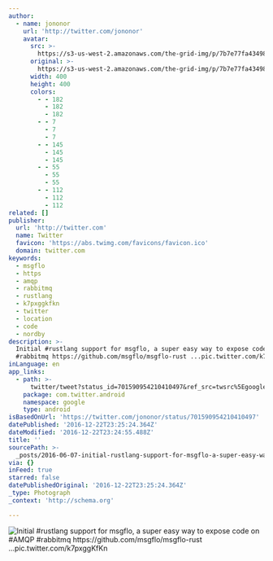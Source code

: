 ```yaml
---
author:
  - name: jononor
    url: 'http://twitter.com/jononor'
    avatar:
      src: >-
        https://s3-us-west-2.amazonaws.com/the-grid-img/p/7b7e77fa434981a7e156e9bb7452a6af03ac8317.jpg
      original: >-
        https://s3-us-west-2.amazonaws.com/the-grid-img/p/7b7e77fa434981a7e156e9bb7452a6af03ac8317.jpg
      width: 400
      height: 400
      colors:
        - - 182
          - 182
          - 182
        - - 7
          - 7
          - 7
        - - 145
          - 145
          - 145
        - - 55
          - 55
          - 55
        - - 112
          - 112
          - 112
related: []
publisher:
  url: 'http://twitter.com'
  name: Twitter
  favicon: 'https://abs.twimg.com/favicons/favicon.ico'
  domain: twitter.com
keywords:
  - msgflo
  - https
  - amqp
  - rabbitmq
  - rustlang
  - k7pxggkfkn
  - twitter
  - location
  - code
  - nordby
description: >-
  Initial #rustlang support for msgflo, a super easy way to expose code on #AMQP
  #rabbitmq https://github.com/msgflo/msgflo-rust ...pic.twitter.com/k7pxggKfKn
inLanguage: en
app_links:
  - path: >-
      twitter/tweet?status_id=701590954210410497&ref_src=twsrc%5Egoogle%7Ctwcamp%5Eandroidseo%7Ctwgr%5Estatus%7Ctwterm%5E701590954210410497
    package: com.twitter.android
    namespace: google
    type: android
isBasedOnUrl: 'https://twitter.com/jononor/status/701590954210410497'
datePublished: '2016-12-22T23:25:24.364Z'
dateModified: '2016-12-22T23:24:55.488Z'
title: ''
sourcePath: >-
  _posts/2016-06-07-initial-rustlang-support-for-msgflo-a-super-easy-way-to-ex.md
via: {}
inFeed: true
starred: false
datePublishedOriginal: '2016-12-22T23:25:24.364Z'
_type: Photograph
_context: 'http://schema.org'

---
```

![Initial #rustlang support for msgflo, a super easy way to expose code on #AMQP #rabbitmq https://github.com/msgflo/msgflo-rust ...pic.twitter.com/k7pxggKfKn](https://pbs.twimg.com/media/CbyNQT6XIAAjkO8.jpg:large)